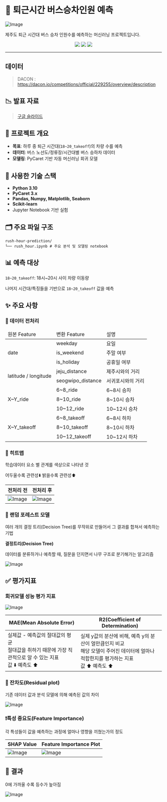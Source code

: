 # 🚌 퇴근시간 버스승차인원 예측

![Image](https://github.com/user-attachments/assets/506de453-d51f-418f-ad97-1242d36a1482)

제주도 퇴근 시간대 버스 승차 인원수를 예측하는 머신러닝 프로젝트입니다.  

<p align="center">
  <img src="https://img.shields.io/badge/Python-3.10-blue?logo=python">
  <img src="https://img.shields.io/badge/PyCaret-3.0.2-green?logo=ai">
  <img src="https://img.shields.io/badge/ML-Pipeline-orange?logo=scikitlearn">
</p>

---

## 데이터

> DACON : https://dacon.io/competitions/official/229255/overview/description

## 📉 발표 자료

> [구글 슬라이드](https://docs.google.com/presentation/d/1CScy993FKBOMkQL4k5Hz05jaExq4SsulDgIlwq27kYU/edit?usp=sharing)


## 📌 프로젝트 개요

- **목표**: 하루 중 퇴근 시간대(`18~20_takeoff`)의 차량 수를 예측
- **데이터**: 버스 노선도/정류장/시간대별 버스 승하차 데이터
- **모델링**: PyCaret 기반 자동 머신러닝 회귀 모델

## 🧩 사용한 기술 스택

- **Python 3.10**
- **PyCaret 3.x**
- **Pandas, Numpy, Matplotlib, Seaborn**
- **Scikit-learn**
- Jupyter Notebook 기반 실험


## 🗂️ 주요 파일 구조
```
rush-hour-prediction/
└── rush_hour.ipynb # 주요 분석 및 모델링 notebook
```

## 📊 예측 대상
`18~20_takeoff`: 18시~20시 사이 차량 이동량

나머지 시간대/특징들을 기반으로 `18~20_takeoff` 값을 예측

## ✨ 주요 사항

### 💽 데이터 전처리

<table>
  <thead>
    <tr>
      <td>원본 Feature</td>
      <td>변환 Feature</td>
      <td>설명</td>
    </tr>
  </thead>
  <tbody>
    <tr>
      <td rowspan=4>date</td>
    </tr>
    <tr>
      <td>weekday</td>
      <td>요일</td>
    </tr>
    <tr>
      <td>is_weekend</td>
      <td>주말 여부</td>
    </tr>
    <tr>
      <td>is_holiday</td>
      <td>공휴일 여부</td>
    </tr>
    <tr>
      <td rowspan=3>latitude / longitude</td>
    </tr>
    <tr>
      <td>jeju_distance</td>
      <td>제주시와의 거리</td>
    </tr>
    <tr>
      <td>seogwipo_distance</td>
      <td>서귀포시와의 거리</td>
    </tr>
    <tr>
      <td rowspan=4>X~Y_ride</td>
    </tr>
    <tr>
      <td>6~8_ride</td>
      <td>6~8시 승차</td>
    </tr>
    <tr>
      <td>8~10_ride</td>
      <td>8~10시 승차</td>
    </tr>
    <tr>
      <td>10~12_ride</td>
      <td>10~12시 승차</td>
    </tr>
    <tr>
      <td rowspan=4>X~Y_takeoff</td>
    </tr>
    <tr>
      <td>6~8_takeoff</td>
      <td>6~8시 하차</td>
    </tr>
    <tr>
      <td>8~10_takeoff</td>
      <td>8~10시 하차</td>
    </tr>
    <tr>
      <td>10~12_takeoff</td>
      <td>10~12시 하차</td>
    </tr>
  </tbody>
</table>

### 🥵 히트맵

학습데이터 요소 별 관계를 색상으로 나타낸 것

어두울수록 관련성⬇️ 밝을수록 관련성⬆️

|전처리 전|전처리 후|
|---|---|
|![Image](https://github.com/user-attachments/assets/2c0de067-578f-4a89-ac53-7e517c2d3638)|![Image](https://github.com/user-attachments/assets/0239fa2c-c5e7-48e7-85d5-ad181068fb44)|

### 🌳 랜덤 포레스트 모델

여러 개의 결정 트리(Decision Tree)를 무작위로 만들어서 그 결과를 합쳐서 예측하는 기법

**결정트리(Decision Tree)**

데이터를 분류하거나 예측할 때, 질문을 던지면서 나무 구조로 분기해가는 알고리즘

![Image](https://github.com/user-attachments/assets/c1b449c1-ea4b-48ec-983e-24322db213aa)

## ✅ 평가지표

### 회귀모델 성능 평가 지표

![Image](https://github.com/user-attachments/assets/6765fb89-130b-421d-97e6-86668c828eea)

|MAE(Mean Absolute Error)|R2(Coefficient of Determination)|
|---|---|
|실제값 - 예측값의 절대값의 평균<br>절대값을 취하기 때문에 가장 직관적으로 알 수 있는 지표<br>값 ⬇️	예측도 ⬆️|실제 y값의 분산에 비해, 예측 y의 분산이 얼만큼인지 비교<br>해당 모델이 주어진 데이터에 얼마나 적합한지를 평가하는 지표<br>값 ⬆️	예측도 ⬆️|

### 🔵 잔차도(Residual plot)

기존 데이터 값과 분석 모델에 의해 예측된 값의 차이

![Image](https://github.com/user-attachments/assets/b07b7148-418f-4c9e-8244-5dc244b873a1)

### ❗특성 중요도(Feature Importance)

각 특성들이 값을 예측하는 과정에 얼마나 영향을 끼쳤는가의 정도

|SHAP Value|Feature Importance Plot|
|---|---|
|![Image](https://github.com/user-attachments/assets/aebcdecc-c6b7-4913-99ad-33b0e93f849c)|![Image](https://github.com/user-attachments/assets/b9bf6619-3056-4bf9-a930-1b72b2992ab5)|

## 📄 결과

0에 가까울 수록 등수가 높아짐

![Image](https://github.com/user-attachments/assets/a7833064-25af-4e2c-8eaf-374951ac4085)

